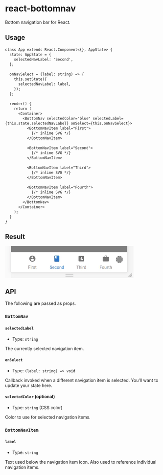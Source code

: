 # react-bottomnav

Bottom navigation bar for React.

## Usage

```tsx
class App extends React.Component<{}, AppState> {
  state: AppState = {
    selectedNavLabel: 'Second',
  };

  onNavSelect = (label: string) => {
    this.setState({
      selectedNavLabel: label,
    });
  };

  render() {
    return (
      <Container>
        <BottomNav selectedColor="blue" selectedLabel={this.state.selectedNavLabel} onSelect={this.onNavSelect}>
          <BottomNavItem label="First">
            {/* inline SVG */}
          </BottomNavItem>

          <BottomNavItem label="Second">
            {/* inline SVG */}
          </BottomNavItem>

          <BottomNavItem label="Third">
            {/* inline SVG */}
          </BottomNavItem>

          <BottomNavItem label="Fourth">
            {/* inline SVG */}
          </BottomNavItem>
        </BottomNav>
      </Container>
    );
  }
}
```

## Result

![Result](./docs/result.gif)

## API

The following are passed as props.

### `BottomNav`

#### `selectedLabel`

- Type: `string`

The currently selected navigation item.

#### `onSelect`

- Type: `(label: string) => void`

Callback invoked when a different navigation item is selected. You'll want to update your state here.

#### `selectedColor` (optional)

- Type: `string` (CSS color)

Color to use for selected navigation items.

### `BottomNavItem`

#### `label`

- Type: `string`

Text used below the navigation item icon. Also used to reference individual navigation items.
